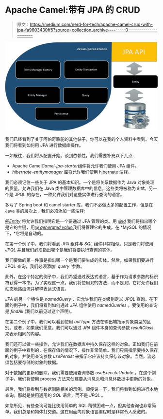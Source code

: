 # Apache Camel:带有 JPA 的 CRUD

> 原文：<https://medium.com/nerd-for-tech/apache-camel-crud-with-jpa-fa9603430ff5?source=collection_archive---------0----------------------->

![](img/6fcfe9095629c2568872ffa439fccf37.png)

我们已经看到了关于阿帕奇骆驼的其他帖子，你可以在我的个人资料中看到。今天我们将看到如何用 JPA 进行数据库操作。

一如既往，我们将从配置开始。谈到依赖性，我们需要补充以下几点:

*   Apache Camel*Camel-jpa-starter*组件将允许我们使用 JPA 组件。
*   *hibernate-entitymanager* 库将允许我们使用 hibernate 注释。

我们必须记住一些关于 JPA 的基本知识。一个是将关系数据作为 Java 对象处理的质量。允许我们在 Java 类中管理数据库中的信息。这些类将被称为*实体*。另一个是 JPQL 的存在，一种允许我们对这些实体进行查询的语言。

多亏了 Spring boot 和 camel starter 库，我们不必做太多的配置工作，但是在 Java 类的层次上，我们必须添加一些注释:

[*@Entity*](http://twitter.com/Entity) 将允许我们指明它是一个要通过 JPA 管理的类。用 [*@Id*](http://twitter.com/Id) 我们将指出哪个是它的主键，用[*@ generated value*](http://twitter.com/GeneratedValue)我们将管理它的生成。在 *MySQL 的情况下，*它将是自动的。

在第一个例子中，我们将看到 *JPA* 组件与 *SQL* 组件非常相似。只是我们将使用 *JPQL* 并且我们必须指出哪个是我们将要执行查询的实体。

我们要做的第一件事是指出哪一个是我们要生成的实体。然后，如果我们要进行 JPQL 查询，我们必须添加' *query* '参数。

此外，在这个特定的例子中，我们希望通过表达式语言，基于作为请求参数的标识符获得一本书。为了实现这一点，我们将使用*到*的方法，而不是*到*。它将允许我们动态地路由流并解释表达式语言。

*JPA* 的另一个特性是 *namedQuery* ，它允许我们在类级别定义 *JPQL* 查询。在下面的例子中，我们将看到如何通过 *JPA* 组件使用 *namedQueries* 。要使用的查询是 *findAll* (我们以前见过这个声明)。

在第二个例子中，我们可以看到使用 *outType* 方法在输出端指示对象类型的区别。或者，如果我们愿意，我们可以通过 *JPA* 组件本身的查询参数 *resultClass* 来表示相同的内容。

我们还可以做一些操作，允许我们在数据库中持久保存这样的对象。正如我们在前面的例子中看到的，在保存值的情况下，操作非常简单。我们只需指示要持久保存的对象，并使用查询参数 *usePersist* 来指示它应该持久保存该对象。当然，流必须包括要存储的对象的数据。

对于数据的更新和删除，我们需要使用查询参数 *useExecuteUpdate* 。在这个例子中，我们将使用 process 方法来创建要从消息头和消息体数据中更新的对象。

最后，我们将看到与数据删除相关的示例。顺便说一下，我们将看到如何进行本地查询。那就是使用通用的 *SQL* 语言，而不是 *JPQL* 。

如您所见，有些查询可能比使用简单的 SQL 稍微困难一点，但其他查询也非常简单。我们总是和物体打交道。这在用面向对象语言编程时是非常令人感激的。
